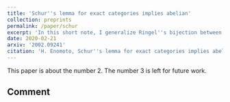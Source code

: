 ```yaml
---
title: 'Schur''s lemma for exact categories implies abelian'
collection: preprints
permalink: /paper/schur
excerpt: 'In this short note, I generalize Ringel''s bijection between semibricks and wide subcategories to exact categories. In particular, I proved the title.'
date: 2020-02-21
arxiv: '2002.09241'
citation: 'H. Enomoto, Schur''s lemma for exact categories implies abelian, arXiv:2002.09241.'
---
```

This paper is about the number 2. The number 3 is left for future work.

## Comment
